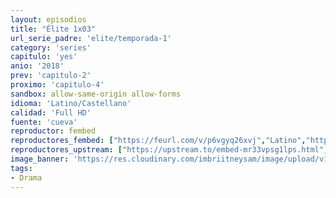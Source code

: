 ```yaml
---
layout: episodios
title: "Élite 1x03"
url_serie_padre: 'elite/temporada-1'
category: 'series'
capitulo: 'yes'
anio: '2018'
prev: 'capitulo-2'
proximo: 'capitulo-4'
sandbox: allow-same-origin allow-forms
idioma: 'Latino/Castellano'
calidad: 'Full HD'
fuente: 'cueva'
reproductor: fembed
reproductores_fembed: ["https://feurl.com/v/p6vgyq26xvj","Latino","https://myurlshort.live/v/p47k2fm41r8x0k7","Latino","https://myurlshort.live/v/r73mzaep-0z4d31","Castellano","https://feurl.com/v/1ezegcjnjwpwknq","Castellano","https://api.cuevana3.io/stream/index.php?file=ek5lbm9xYWNrS0xYMTZLa2xNbkdvY3ZTb3BtZng4TGp6ZFpobGFMUGtPUFgzSmFhbk1XTzVkblBtS1JnbEplb21KUm5ZSlRTMGViVTBxZGdsdEhPb3RqWGFtTm1scHFqbk1LR2gzV3l3THVvd29aaVpNR21vNWVSb0tKbmhkZlUwTXlYb1hmSDFOZkpuV1JuYTVTWHFKaVphbXR5MHREbTJNS25xNlBIbnViSjFaeVg","Castellano","https://feurl.com/v/n-e18i264wd-8n8","Castellano","https://feurl.com/v/ryx7ruewgr472py","Castellano","https://mstream.website/r8kqorqv2kum","Castellano","https://mstream.website/gs5sq5lsdfwj","Castellano"]
reproductores_upstream: ["https://upstream.to/embed-mr33vpsg1lps.html","Latino","https://upstream.to/embed-fvc44ozkkl59.html","Castellano"]
image_banner: 'https://res.cloudinary.com/imbriitneysam/image/upload/v1546279806/elite-banner-min.jpg'
tags:
- Drama
---
```












